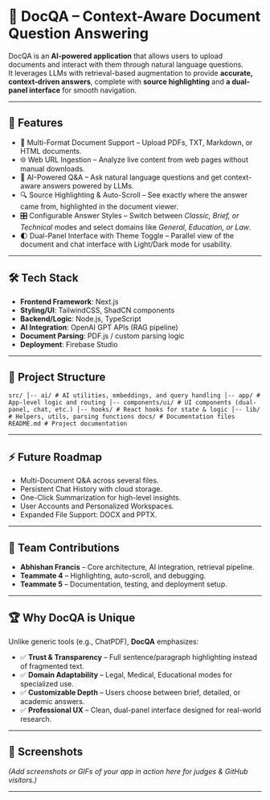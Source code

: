 # 📘 DocQA – Context-Aware Document Question Answering

DocQA is an **AI-powered application** that allows users to upload documents and interact with them through natural language questions.  
It leverages LLMs with retrieval-based augmentation to provide **accurate, context-driven answers**, complete with **source highlighting** and **a dual-panel interface** for smooth navigation.

---

## 🚀 Features

- 📄 Multi-Format Document Support – Upload PDFs, TXT, Markdown, or HTML documents.  
- 🌐 Web URL Ingestion – Analyze live content from web pages without manual downloads.  
- 🤖 AI-Powered Q&A – Ask natural language questions and get context-aware answers powered by LLMs.  
- 🔍 Source Highlighting & Auto-Scroll – See exactly where the answer came from, highlighted in the document viewer.  
- 🎛 Configurable Answer Styles – Switch between *Classic, Brief, or Technical* modes and select domains like *General, Education, or Law*.  
- 🌓 Dual-Panel Interface with Theme Toggle – Parallel view of the document and chat interface with Light/Dark mode for usability.  

---

## 🛠️ Tech Stack

- **Frontend Framework**: Next.js  
- **Styling/UI**: TailwindCSS, ShadCN components  
- **Backend/Logic**: Node.js, TypeScript  
- **AI Integration**: OpenAI GPT APIs (RAG pipeline)  
- **Document Parsing**: PDF.js / custom parsing logic  
- **Deployment**: Firebase Studio  

---

## 📂 Project Structure

``
src/
│-- ai/ # AI utilities, embeddings, and query handling
│-- app/ # App-level logic and routing
│-- components/ui/ # UI components (dual-panel, chat, etc.)
│-- hooks/ # React hooks for state & logic
│-- lib/ # Helpers, utils, parsing functions
docs/ # Documentation files
README.md # Project documentation
``

---

## ⚡ Future Roadmap

- Multi-Document Q&A across several files.  
- Persistent Chat History with cloud storage.  
- One-Click Summarization for high-level insights.  
- User Accounts and Personalized Workspaces.  
- Expanded File Support: DOCX and PPTX.  

---

## 👥 Team Contributions

- **Abhishan Francis** – Core architecture, AI integration, retrieval pipeline.  
- **Teammate 4** – Highlighting, auto-scroll, and debugging.  
- **Teammate 5** – Documentation, testing, and deployment setup.  

---

## 🏆 Why DocQA is Unique

Unlike generic tools (e.g., ChatPDF), **DocQA** emphasizes:  
- ✅ **Trust & Transparency** – Full sentence/paragraph highlighting instead of fragmented text.  
- ✅ **Domain Adaptability** – Legal, Medical, Educational modes for specialized use.  
- ✅ **Customizable Depth** – Users choose between brief, detailed, or academic answers.  
- ✅ **Professional UX** – Clean, dual-panel interface designed for real-world research.  

---

## 📸 Screenshots

*(Add screenshots or GIFs of your app in action here for judges & GitHub visitors.)*

---

